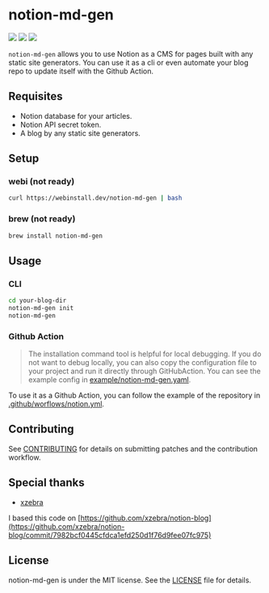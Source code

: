 # notion-md-gen

[![](https://github.com/bonaysoft/notion-md-gen/workflows/build/badge.svg)](https://github.com/bonaysoft/notion-md-gen/actions?query=workflow%3Abuild)
[![](https://img.shields.io/github/v/release/bonaysoft/notion-md-gen.svg)](https://github.com/bonaysoft/notion-md-gen/releases)
[![](https://img.shields.io/github/license/bonaysoft/notion-md-gen.svg)](https://github.com/bonaysoft/notion-md-gen/blob/master/LICENSE)

`notion-md-gen` allows you to use Notion as a CMS for pages built with any static site generators. You can use it as a
cli or even automate your blog repo to update itself with the Github Action.

## Requisites

- Notion database for your articles.
- Notion API secret token.
- A blog by any static site generators.

## Setup

### webi (not ready)

```bash
curl https://webinstall.dev/notion-md-gen | bash
```

### brew (not ready)

```bash
brew install notion-md-gen
```

## Usage

### CLI

```bash
cd your-blog-dir
notion-md-gen init
notion-md-gen
```

### Github Action

> The installation command tool is helpful for local debugging. If you do not want to debug locally, you can also copy the configuration file to your project and run it directly through GitHubAction. You can see the example config in [example/notion-md-gen.yaml](example/notion-md-gen.yaml).

To use it as a Github Action, you can follow the example of the repository
in [.github/worflows/notion.yml](.github/workflows/notion.yml).

## Contributing

See [CONTRIBUTING](CONTRIBUTING.md) for details on submitting patches and the contribution workflow.

## Special thanks

- [xzebra](https://github.com/xzebra)

I based this code
on [https://github.com/xzebra/notion-blog](https://github.com/xzebra/notion-blog/commit/7982bcf0445cfdca1efd250d1f76d9fee07fc975)

## License

notion-md-gen is under the MIT license. See the [LICENSE](/LICENSE) file for details.
